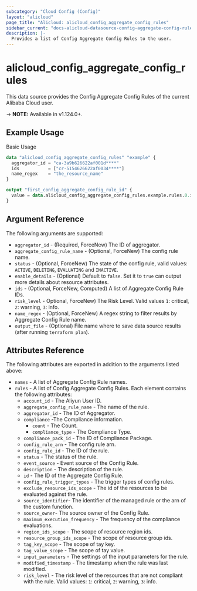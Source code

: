 ```yaml
---
subcategory: "Cloud Config (Config)"
layout: "alicloud"
page_title: "Alicloud: alicloud_config_aggregate_config_rules"
sidebar_current: "docs-alicloud-datasource-config-aggregate-config-rules"
description: |-
  Provides a list of Config Aggregate Config Rules to the user.
---
```


# alicloud\_config\_aggregate\_config\_rules

This data source provides the Config Aggregate Config Rules of the current Alibaba Cloud user.

-> **NOTE:** Available in v1.124.0+.

## Example Usage

Basic Usage

```terraform
data "alicloud_config_aggregate_config_rules" "example" {
  aggregator_id = "ca-3a9b626622af001d****"
  ids           = ["cr-5154626622af0034****"]
  name_regex    = "the_resource_name"
}

output "first_config_aggregate_config_rule_id" {
  value = data.alicloud_config_aggregate_config_rules.example.rules.0.id
}
```

## Argument Reference

The following arguments are supported:

* `aggregator_id` - (Required, ForceNew) The ID of aggregator.
* `aggregate_config_rule_name` - (Optional, ForceNew) The config rule name.
* `status` - (Optional, ForceNew) The state of the config rule, valid values: `ACTIVE`, `DELETING`, `EVALUATING` and `INACTIVE`. 
* `enable_details` - (Optional) Default to `false`. Set it to `true` can output more details about resource attributes.
* `ids` - (Optional, ForceNew, Computed)  A list of Aggregate Config Rule IDs.
* `risk_level` - Optional, ForceNew) The Risk Level. Valid values `1`: critical, `2`: warning, `3`: info.
* `name_regex` - (Optional, ForceNew) A regex string to filter results by Aggregate Config Rule name.
* `output_file` - (Optional) File name where to save data source results (after running `terraform plan`).

## Attributes Reference

The following attributes are exported in addition to the arguments listed above:

* `names` - A list of Aggregate Config Rule names.
* `rules` - A list of Config Aggregate Config Rules. Each element contains the following attributes:
	* `account_id` - The Aliyun User ID.
	* `aggregate_config_rule_name` - The name of the rule.
	* `aggregator_id` - The ID of Aggregator.
	* `compliance` -The Compliance information.
		* `count` - The Count.
		* `compliance_type` - The Compliance Type.
	* `compliance_pack_id` - The ID of Compliance Package.
	* `config_rule_arn` - The config rule arn.
	* `config_rule_id` - The ID of the rule.
	* `status` - The status of the rule. 
	* `event_source` - Event source of the Config Rule. 
	* `description` - The description of the rule.
	* `id` - The ID of the Aggregate Config Rule.
	* `config_rule_trigger_types` - The trigger types of config rules.
	* `exclude_resource_ids_scope` - The id of the resources to be evaluated against the rule.
    * `source_identifier`- The identifier of the managed rule or the arn of the custom function.
    * `source_owner`- The source owner of the Config Rule.
	* `maximum_execution_frequency` - The frequency of the compliance evaluations.
	* `region_ids_scope` - The scope of resource region ids.
	* `resource_group_ids_scope` - The scope of resource group ids.
	* `tag_key_scope` - The scope of tay key.
	* `tag_value_scope` - The scope of tay value.
	* `input_parameters` - The settings of the input parameters for the rule.
	* `modified_timestamp` - The timestamp when the rule was last modified.
	* `risk_level` - The risk level of the resources that are not compliant with the rule. Valid values: `1`: critical, `2`: warning, `3`: info.
